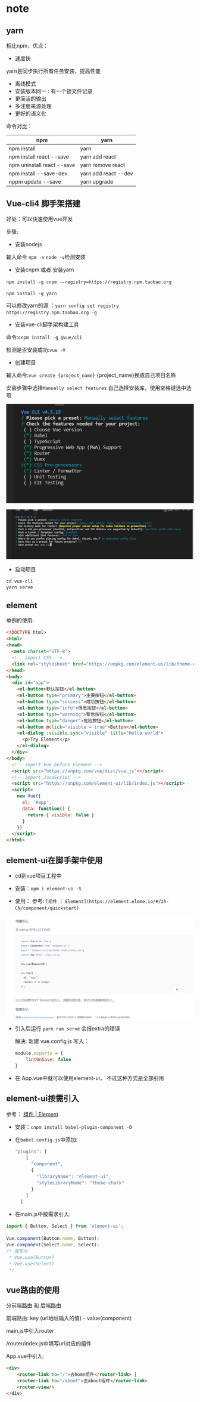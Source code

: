 # note

## yarn

相比npm，优点：

+ 速度快

yarn是同步执行所有任务安装，提高性能

+ 离线模式
+ 安装版本同一 : 有一个锁文件记录
+ 更简洁的输出
+ 多注册来源处理
+ 更好的语义化

命令对比：

| npm                        | yarn                 |
| -------------------------- | -------------------- |
| npm install                | yarn                 |
| npm install react --save   | yarn add react       |
| npm uninstall react --save | yarn remove react    |
| npm install --save-dev     | yarn add react --dev |
| nppm update --save         | yarn upgrade         |



## Vue-cli4 脚手架搭建

好处：可以快速使用vue开发

步骤:

+ 安装nodejs

输入命令 `npm -v` `node -v`检测安装

+ 安装cnpm 或者 安装yarn

`npm install -g cnpm --registry=https://registry.npm.taobao.org`

`npm install -g yarn`

可以修改yarn的源 ：`yarn config set registry https://registry.npm.taobao.org -g`

+ 安装vue-cli脚手架构建工具

命令:`cnpm install -g @vue/cli`

检测是否安装成功:`vue -V`

+ 创建项目

输入命令:`vue create {project_name}` {project_name}换成自己项目名称

安装步骤中选择`Manually select features` 自己选择安装库，使用空格键选中选项



![](vue_create_1.png)



![](vue_create_2.png)





+ 启动项目

```shell
cd vue-cli
yarn serve
```



## element

单例的使用:

```html
<!DOCTYPE html>
<html>
<head>
  <meta charset="UTF-8">
  <!-- import CSS -->
  <link rel="stylesheet" href="https://unpkg.com/element-ui/lib/theme-chalk/index.css">
</head>
<body>
  <div id="app">
    <el-button>默认按钮</el-button>
    <el-button type="primary">主要按钮</el-button>
    <el-button type="success">成功按钮</el-button>
    <el-button type="info">信息按钮</el-button>
    <el-button type="warning">警告按钮</el-button>
    <el-button type="danger">危险按钮</el-button>
    <el-button @click="visible = true">Button</el-button>
    <el-dialog :visible.sync="visible" title="Hello world">
      <p>Try Element</p>
    </el-dialog>
  </div>
</body>
  <!-- import Vue before Element -->
  <script src="https://unpkg.com/vue/dist/vue.js"></script>
  <!-- import JavaScript -->
  <script src="https://unpkg.com/element-ui/lib/index.js"></script>
  <script>
    new Vue({
      el: '#app',
      data: function() {
        return { visible: false }
      }
    })
  </script>
</html>
```



## element-ui在脚手架中使用

+ cd到vue项目工程中

+ 安装：`npm i element-ui -S`

+ 使用： 参考: `[组件 | Element](https://element.eleme.io/#/zh-CN/component/quickstart)`

![](element_ui.png)



+ 引入后运行 `yarn run serve` 会报extra的错误

  解决: 新建 vue.config.js  写入：

  ```js
  module.exports = {
      lintOnSave: false
  }
  ```

  

+ 在 App.vue中就可以使用element-ui， 不过这种方式是全部引用



## element-ui按需引入

参考：  [组件 | Element](https://element.eleme.io/#/zh-CN/component/quickstart)

+ 安装：`cnpm install babel-plugin-component -D`

+ 在`babel.config.js`中添加:

  ```js
  "plugins": [
      [
        "component",
        {
          "libraryName": "element-ui",
          "styleLibraryName": "theme-chalk"
        }
      ]
    ]
  ```

+ 在main.js中按需求引入:

```js
import { Button, Select } from 'element-ui';

Vue.component(Button.name, Button);
Vue.component(Select.name, Select);
/* 或写为
 * Vue.use(Button)
 * Vue.use(Select)
 */
```



## vue路由的使用

分前端路由 和 后端路由

前端路由: key (url地址输入的值) -  value(component)



main.js中引入router

/router/index.js中填写url对应的组件

App.vue中引入:

```html
<div>
    <router-link to="/">去home组件</router-link> | 
    <router-link to="/about">去about组件</router-link>
    <router-view/>
</div>
```

